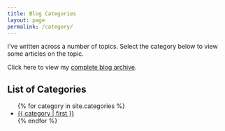 ```yaml
---
title: Blog Categories
layout: page
permalink: /category/
---
```


I've written across a number of topics. Select the category below to view some articles on the topic.

Click here to view my [complete blog archive](/blog/archives/).

<h2>List of Categories</h2>

<ul>
{% for category in site.categories %}
<li><a href="{{ site.url }}/category/{{ category | first | slugify }}">{{ category | first }}</a></li>
{% endfor %}
</ul>

